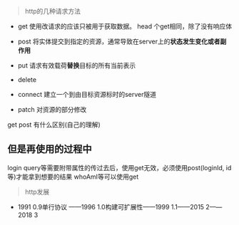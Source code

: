 
> http的几种请求方法


-   get 使用改请求的应该只被用于获取数据。
head 个get相同，除了没有响应体

-   post 将实体提交到指定的资源，通常导致在server上的**状态发生变化或者副作用**

-   put 请求有效载荷**替换**目标的所有当前表示

-   delete
-   connect 建立一个到由目标资源标时的server隧道
-   patch 对资源的部分修改

get post 有什么区别(自己的理解)

## 但是再使用的过程中
login query等需要附带属性的传过去后，使用get无效，必须使用post(loginId, id 等)才能拿到想要的结果
whoAmI等可以使用get


> http发展

-   1991 0.9单行协议 ——1996 1.0构建可扩展性——1999 1.1——2015 2——2018 3
